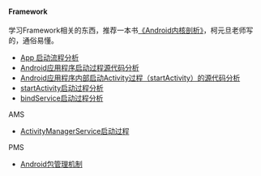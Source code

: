 #### Framework
学习Framework相关的东西，推荐一本书[《Android内核剖析》](https://e.jd.com/30149955.html)，柯元旦老师写的，通俗易懂。

- [App 启动流程分析](https://zhuanlan.zhihu.com/p/59801160)
- [Android应用程序启动过程源代码分析](https://blog.csdn.net/luoshengyang/article/details/6689748)
- [Android应用程序内部启动Activity过程（startActivity）的源代码分析](https://blog.csdn.net/luoshengyang/article/details/6703247)
- [startActivity启动过程分析](http://gityuan.com/2016/03/12/start-activity/)
- [bindService启动过程分析](http://gityuan.com/2016/05/01/bind-service/)

AMS

- [ActivityManagerService启动过程](http://gityuan.com/2016/02/21/activity-manager-service/)

PMS

- [Android包管理机制](http://liuwangshu.cn/tags/Android%E5%8C%85%E7%AE%A1%E7%90%86%E6%9C%BA%E5%88%B6/)

